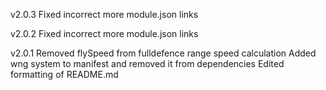 v2.0.3
Fixed incorrect more module.json links

v2.0.2
Fixed incorrect more module.json links

v2.0.1
Removed flySpeed from fulldefence range speed calculation
Added wng system to manifest and removed it from dependencies
Edited formatting of README.md
